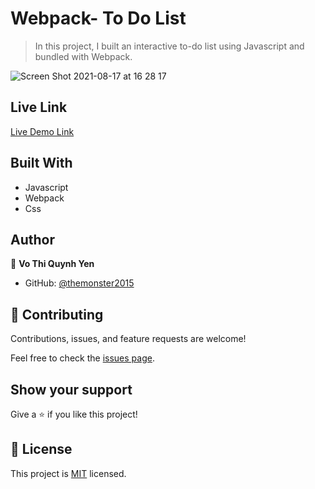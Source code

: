 # Webpack- To Do List

> In this project, I built an interactive to-do list using Javascript and bundled with Webpack.

![Screen Shot 2021-08-17 at 16 28 17](https://user-images.githubusercontent.com/10905837/129967875-dc7e97e2-fcf5-4608-87b9-1a8c34bfc05b.png)


## Live Link

[Live Demo Link](https://elastic-kare-e37730.netlify.app/)


## Built With

- Javascript
- Webpack
- Css


## Author

👤 **Vo Thi Quynh Yen**

- GitHub: [@themonster2015](https://github.com/themonster2015)

## 🤝 Contributing

Contributions, issues, and feature requests are welcome!

Feel free to check the [issues page](../../issues/).

## Show your support

Give a ⭐️ if you like this project!

## 📝 License

This project is [MIT](./MIT.md) licensed.

